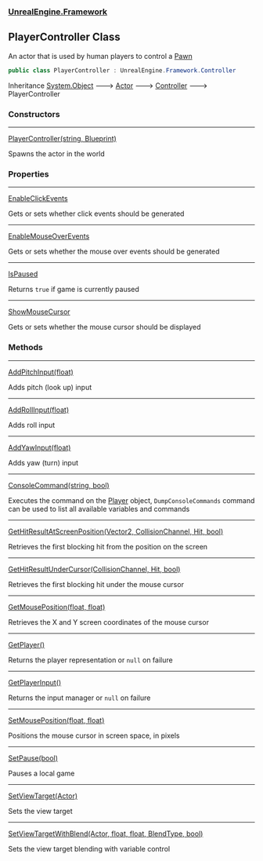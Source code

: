 ### [UnrealEngine.Framework](UnrealEngine_Framework.md 'UnrealEngine.Framework')
## PlayerController Class
An actor that is used by human players to control a [Pawn](Pawn.md 'UnrealEngine.Framework.Pawn')
```csharp
public class PlayerController : UnrealEngine.Framework.Controller
```

Inheritance [System.Object](https://docs.microsoft.com/en-us/dotnet/api/System.Object 'System.Object') &#129106; [Actor](Actor.md 'UnrealEngine.Framework.Actor') &#129106; [Controller](Controller.md 'UnrealEngine.Framework.Controller') &#129106; PlayerController  
### Constructors

***
[PlayerController(string, Blueprint)](PlayerController_PlayerController(string_Blueprint).md 'UnrealEngine.Framework.PlayerController.PlayerController(string, UnrealEngine.Framework.Blueprint)')

Spawns the actor in the world  
### Properties

***
[EnableClickEvents](PlayerController_EnableClickEvents.md 'UnrealEngine.Framework.PlayerController.EnableClickEvents')

Gets or sets whether click events should be generated  

***
[EnableMouseOverEvents](PlayerController_EnableMouseOverEvents.md 'UnrealEngine.Framework.PlayerController.EnableMouseOverEvents')

Gets or sets whether the mouse over events should be generated  

***
[IsPaused](PlayerController_IsPaused.md 'UnrealEngine.Framework.PlayerController.IsPaused')

Returns `true` if game is currently paused  

***
[ShowMouseCursor](PlayerController_ShowMouseCursor.md 'UnrealEngine.Framework.PlayerController.ShowMouseCursor')

Gets or sets whether the mouse cursor should be displayed  
### Methods

***
[AddPitchInput(float)](PlayerController_AddPitchInput(float).md 'UnrealEngine.Framework.PlayerController.AddPitchInput(float)')

Adds pitch (look up) input  

***
[AddRollInput(float)](PlayerController_AddRollInput(float).md 'UnrealEngine.Framework.PlayerController.AddRollInput(float)')

Adds roll input  

***
[AddYawInput(float)](PlayerController_AddYawInput(float).md 'UnrealEngine.Framework.PlayerController.AddYawInput(float)')

Adds yaw (turn) input  

***
[ConsoleCommand(string, bool)](PlayerController_ConsoleCommand(string_bool).md 'UnrealEngine.Framework.PlayerController.ConsoleCommand(string, bool)')

Executes the command on the [Player](Player.md 'UnrealEngine.Framework.Player') object, `DumpConsoleCommands` command can be used to list all available variables and commands  

***
[GetHitResultAtScreenPosition(Vector2, CollisionChannel, Hit, bool)](PlayerController_GetHitResultAtScreenPosition(Vector2_CollisionChannel_Hit_bool).md 'UnrealEngine.Framework.PlayerController.GetHitResultAtScreenPosition(System.Numerics.Vector2, UnrealEngine.Framework.CollisionChannel, UnrealEngine.Framework.Hit, bool)')

Retrieves the first blocking hit from the position on the screen  

***
[GetHitResultUnderCursor(CollisionChannel, Hit, bool)](PlayerController_GetHitResultUnderCursor(CollisionChannel_Hit_bool).md 'UnrealEngine.Framework.PlayerController.GetHitResultUnderCursor(UnrealEngine.Framework.CollisionChannel, UnrealEngine.Framework.Hit, bool)')

Retrieves the first blocking hit under the mouse cursor  

***
[GetMousePosition(float, float)](PlayerController_GetMousePosition(float_float).md 'UnrealEngine.Framework.PlayerController.GetMousePosition(float, float)')

Retrieves the X and Y screen coordinates of the mouse cursor  

***
[GetPlayer()](PlayerController_GetPlayer().md 'UnrealEngine.Framework.PlayerController.GetPlayer()')

Returns the player representation or `null` on failure  

***
[GetPlayerInput()](PlayerController_GetPlayerInput().md 'UnrealEngine.Framework.PlayerController.GetPlayerInput()')

Returns the input manager or `null` on failure  

***
[SetMousePosition(float, float)](PlayerController_SetMousePosition(float_float).md 'UnrealEngine.Framework.PlayerController.SetMousePosition(float, float)')

Positions the mouse cursor in screen space, in pixels  

***
[SetPause(bool)](PlayerController_SetPause(bool).md 'UnrealEngine.Framework.PlayerController.SetPause(bool)')

Pauses a local game  

***
[SetViewTarget(Actor)](PlayerController_SetViewTarget(Actor).md 'UnrealEngine.Framework.PlayerController.SetViewTarget(UnrealEngine.Framework.Actor)')

Sets the view target  

***
[SetViewTargetWithBlend(Actor, float, float, BlendType, bool)](PlayerController_SetViewTargetWithBlend(Actor_float_float_BlendType_bool).md 'UnrealEngine.Framework.PlayerController.SetViewTargetWithBlend(UnrealEngine.Framework.Actor, float, float, UnrealEngine.Framework.BlendType, bool)')

Sets the view target blending with variable control  
